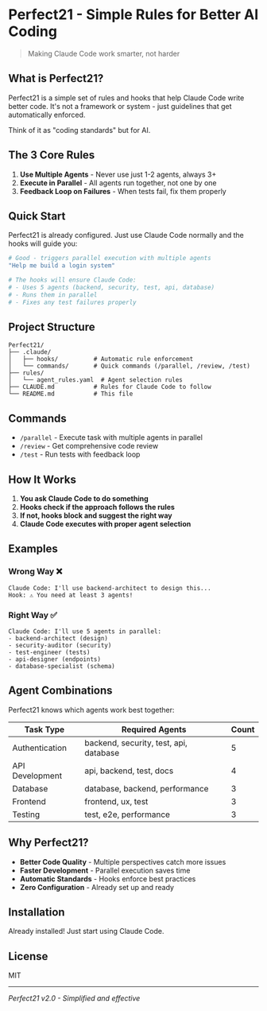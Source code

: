 # Perfect21 - Simple Rules for Better AI Coding

> Making Claude Code work smarter, not harder

## What is Perfect21?

Perfect21 is a simple set of rules and hooks that help Claude Code write better code. It's not a framework or system - just guidelines that get automatically enforced.

Think of it as "coding standards" but for AI.

## The 3 Core Rules

1. **Use Multiple Agents** - Never use just 1-2 agents, always 3+
2. **Execute in Parallel** - All agents run together, not one by one
3. **Feedback Loop on Failures** - When tests fail, fix them properly

## Quick Start

Perfect21 is already configured. Just use Claude Code normally and the hooks will guide you:

```bash
# Good - triggers parallel execution with multiple agents
"Help me build a login system"

# The hooks will ensure Claude Code:
# - Uses 5 agents (backend, security, test, api, database)
# - Runs them in parallel
# - Fixes any test failures properly
```

## Project Structure

```
Perfect21/
├── .claude/
│   ├── hooks/          # Automatic rule enforcement
│   └── commands/       # Quick commands (/parallel, /review, /test)
├── rules/
│   └── agent_rules.yaml  # Agent selection rules
├── CLAUDE.md           # Rules for Claude Code to follow
└── README.md           # This file
```

## Commands

- `/parallel` - Execute task with multiple agents in parallel
- `/review` - Get comprehensive code review
- `/test` - Run tests with feedback loop

## How It Works

1. **You ask Claude Code to do something**
2. **Hooks check if the approach follows the rules**
3. **If not, hooks block and suggest the right way**
4. **Claude Code executes with proper agent selection**

## Examples

### Wrong Way ❌
```
Claude Code: I'll use backend-architect to design this...
Hook: ⚠️ You need at least 3 agents!
```

### Right Way ✅
```
Claude Code: I'll use 5 agents in parallel:
- backend-architect (design)
- security-auditor (security)
- test-engineer (tests)
- api-designer (endpoints)
- database-specialist (schema)
```

## Agent Combinations

Perfect21 knows which agents work best together:

| Task Type | Required Agents | Count |
|-----------|----------------|-------|
| Authentication | backend, security, test, api, database | 5 |
| API Development | api, backend, test, docs | 4 |
| Database | database, backend, performance | 3 |
| Frontend | frontend, ux, test | 3 |
| Testing | test, e2e, performance | 3 |

## Why Perfect21?

- **Better Code Quality** - Multiple perspectives catch more issues
- **Faster Development** - Parallel execution saves time
- **Automatic Standards** - Hooks enforce best practices
- **Zero Configuration** - Already set up and ready

## Installation

Already installed! Just start using Claude Code.

## License

MIT

---

*Perfect21 v2.0 - Simplified and effective*